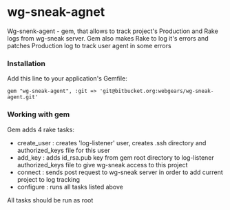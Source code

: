 # wg-sneak-agnet

Wg-snenk-agent - gem, that allows to track project's Production and Rake logs from wg-sneak server. Gem also makes Rake to
log it's errors and patches Production log to track user agent in some errors
### Installation

Add this line to your application's Gemfile:

`gem "wg-sneak-agent", :git => 'git@bitbucket.org:webgears/wg-sneak-agent.git'`

### Working with gem

Gem adds 4 rake tasks:

  - create_user : creates 'log-listener' user, creates .ssh directory and authorized_keys file for this user
  - add_key : adds id_rsa.pub key from gem root directory to log-listener authorized_keys file to give wg-sneak access to this project
  - connect : sends post request to wg-sneak server in order to add current project to log tracking
  - configure : runs all tasks listed above

 All tasks should be run as root